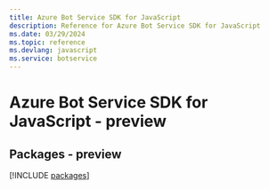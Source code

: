 ```yaml
---
title: Azure Bot Service SDK for JavaScript
description: Reference for Azure Bot Service SDK for JavaScript
ms.date: 03/29/2024
ms.topic: reference
ms.devlang: javascript
ms.service: botservice
---
```

# Azure Bot Service SDK for JavaScript - preview
## Packages - preview
[!INCLUDE [packages](bot-service-index.md)]